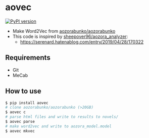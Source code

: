 # aovec

[![PyPI version](https://badge.fury.io/py/aovec.svg)](https://badge.fury.io/py/aovec)

- Make Word2Vec from [aozorabunko/aozorabunko](https://github.com/aozorabunko/aozorabunko)
- This code is inspired by [sheepover96/aozora_analyzer](https://github.com/sheepover96/aozora_analyzer):
  - <https://serenard.hatenablog.com/entry/2019/04/28/170322>

## Requirements

- Git
- MeCab

## How to use

```bash
$ pip install aovec
# clone aozorabunko/aozorabunko (>20GB)
$ aovec c
# parse html files and write to results to novels/
$ aovec parse
# make word2vec and write to aozora_model.model
$ aovec mkvec
```
